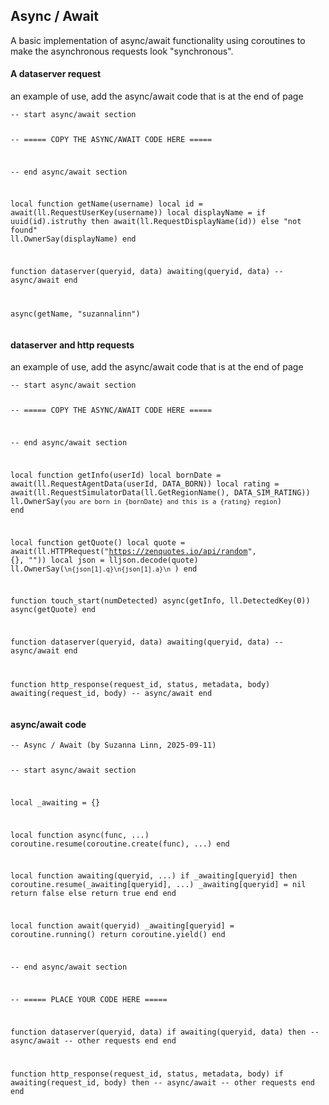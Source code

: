 ## Async / Await

A basic implementation of async/await functionality using coroutines to make the asynchronous requests look "synchronous".

<div class="script-box beginner">
<h4>A dataserver request</h4>
<p>an example of use, add the async/await code that is at the end of page</p>
<pre class="language-slua line-numbers"><code class="language-slua">-- start async/await section

-- ===== COPY THE ASYNC/AWAIT CODE HERE =====

-- end async/await section


local function getName(username)
    local id = await(ll.RequestUserKey(username))
    local displayName = if uuid(id).istruthy then await(ll.RequestDisplayName(id)) else "not found"
    ll.OwnerSay(displayName)
end

function dataserver(queryid, data)
   awaiting(queryid, data)  -- async/await
end

async(getName, "suzannalinn")</code></pre>
</div>
<div class="script-box intermediate">
<h4>dataserver and http requests</h4>
<p>an example of use, add the async/await code that is at the end of page</p>
<pre class="language-slua line-numbers"><code class="language-slua">-- start async/await section

-- ===== COPY THE ASYNC/AWAIT CODE HERE =====

-- end async/await section


local function getInfo(userId)
    local bornDate = await(ll.RequestAgentData(userId, DATA_BORN))
    local rating = await(ll.RequestSimulatorData(ll.GetRegionName(), DATA_SIM_RATING))
    ll.OwnerSay(`you are born in {bornDate} and this is a {rating} region`)
end

local function getQuote()
    local quote = await(ll.HTTPRequest("https://zenquotes.io/api/random", {}, ""))
    local json = lljson.decode(quote)
    ll.OwnerSay(`\n{json[1].q}\n{json[1].a}\n `)
end

function touch_start(numDetected)
    async(getInfo, ll.DetectedKey(0))
    async(getQuote)
end


function dataserver(queryid, data)
   awaiting(queryid, data)  -- async/await
end

function http_response(request_id, status, metadata, body)
   awaiting(request_id, body)  -- async/await
end</code></pre>
</div>
<div class="script-box advanced">
<h4>async/await code</h4>
<pre class="language-slua line-numbers"><code class="language-slua">-- Async / Await (by Suzanna Linn, 2025-09-11)

-- start async/await section

local _awaiting = {}

local function async(func, ...)
    coroutine.resume(coroutine.create(func), ...)
end

local function awaiting(queryid, ...)
    if _awaiting[queryid] then
        coroutine.resume(_awaiting[queryid], ...)
        _awaiting[queryid] = nil
        return false
    else
        return true
    end
end

local function await(queryid)
    _awaiting[queryid] = coroutine.running()
    return coroutine.yield()
end

-- end async/await section


-- ===== PLACE YOUR CODE HERE =====


function dataserver(queryid, data)
   if awaiting(queryid, data) then  -- async/await
        -- other requests
   end
end

function http_response(request_id, status, metadata, body)
   if awaiting(request_id, body) then  -- async/await
        -- other requests
   end
end</code></pre>
</div>

